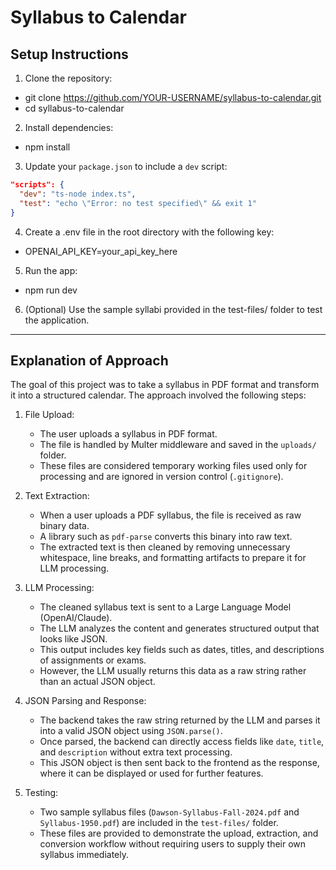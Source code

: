 # Syllabus to Calendar

## Setup Instructions

1) Clone the repository:
  - git clone https://github.com/YOUR-USERNAME/syllabus-to-calendar.git
  - cd syllabus-to-calendar

2) Install dependencies:
  - npm install

3) Update your `package.json` to include a `dev` script:

```json
"scripts": {
  "dev": "ts-node index.ts",
  "test": "echo \"Error: no test specified\" && exit 1"
}
```
4) Create a .env file in the root directory with the following key:
  - OPENAI_API_KEY=your_api_key_here

5) Run the app:
  - npm run dev

6) (Optional) Use the sample syllabi provided in the test-files/ folder to test the application.

---

## Explanation of Approach
The goal of this project was to take a syllabus in PDF format and transform it into a structured calendar. The approach involved the following steps:
1) File Upload:
   - The user uploads a syllabus in PDF format.  
   - The file is handled by Multer middleware and saved in the `uploads/` folder.  
   - These files are considered temporary working files used only for processing and are ignored in version control (`.gitignore`).
   
2) Text Extraction:  
   - When a user uploads a PDF syllabus, the file is received as raw binary data.  
   - A library such as `pdf-parse` converts this binary into raw text.  
   - The extracted text is then cleaned by removing unnecessary whitespace, line breaks, and formatting artifacts to prepare it for LLM processing.

3) LLM Processing:
   - The cleaned syllabus text is sent to a Large Language Model (OpenAI/Claude).  
   - The LLM analyzes the content and generates structured output that looks like JSON.  
   - This output includes key fields such as dates, titles, and descriptions of assignments or exams.  
   - However, the LLM usually returns this data as a raw string rather than an actual JSON object.

4) JSON Parsing and Response:
   - The backend takes the raw string returned by the LLM and parses it into a valid JSON object using `JSON.parse()`.  
   - Once parsed, the backend can directly access fields like `date`, `title`, and `description` without extra text processing.  
   - This JSON object is then sent back to the frontend as the response, where it can be displayed or used for further features.

5) Testing:
   - Two sample syllabus files (`Dawson-Syllabus-Fall-2024.pdf` and `Syllabus-1950.pdf`) are included in the `test-files/` folder.  
   - These files are provided to demonstrate the upload, extraction, and conversion workflow without requiring users to supply their own syllabus immediately.
